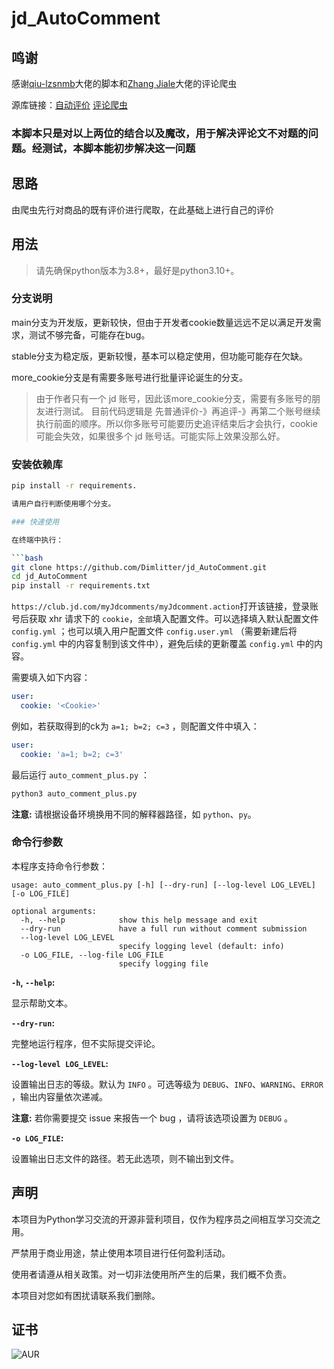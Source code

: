 # jd_AutoComment

## 鸣谢

感谢[qiu-lzsnmb](https://github.com/qiu-lzsnmb)大佬的脚本和[Zhang Jiale](https://github.com/2274900)大佬的评论爬虫

源库链接：[自动评价](https://github.com/qiu-lzsnmb/jd_lzsnmb)
[评论爬虫](https://github.com/2274900/JD_comment_spider)

### 本脚本只是对以上两位的结合以及魔改，用于解决评论文不对题的问题。经测试，本脚本能初步解决这一问题

## 思路

由爬虫先行对商品的既有评价进行爬取，在此基础上进行自己的评价

## 用法

> 请先确保python版本为3.8+，最好是python3.10+。

### 分支说明

main分支为开发版，更新较快，但由于开发者cookie数量远远不足以满足开发需求，测试不够完备，可能存在bug。

stable分支为稳定版，更新较慢，基本可以稳定使用，但功能可能存在欠缺。

more_cookie分支是有需要多账号进行批量评论诞生的分支。
> 由于作者只有一个 jd 账号，因此该more_cookie分支，需要有多账号的朋友进行测试。
目前代码逻辑是 先普通评价-》再追评-》再第二个账号继续执行前面的顺序。所以你多账号可能要历史追评结束后才会执行，cookie 可能会失效，如果很多个 jd 账号话。可能实际上效果没那么好。

### 安装依赖库

```bash
pip install -r requirements.

请用户自行判断使用哪个分支。

### 快速使用

在终端中执行：

```bash
git clone https://github.com/Dimlitter/jd_AutoComment.git
cd jd_AutoComment
pip install -r requirements.txt
```

`https://club.jd.com/myJdcomments/myJdcomment.action`打开该链接，登录账号后获取 xhr 请求下的 `cookie`，`全部`填入配置文件。可以选择填入默认配置文件 `config.yml` ；也可以填入用户配置文件 `config.user.yml` （需要新建后将 `config.yml` 中的内容复制到该文件中），避免后续的更新覆盖 `config.yml` 中的内容。

需要填入如下内容：

```yml
user:
  cookie: '<Cookie>'
```

例如，若获取得到的ck为 `a=1; b=2; c=3` ，则配置文件中填入：

```yml
user:
  cookie: 'a=1; b=2; c=3'
```

最后运行 `auto_comment_plus.py` ：

```bash
python3 auto_comment_plus.py
```

**注意:** 请根据设备环境换用不同的解释器路径，如 `python`、`py`。

### 命令行参数

本程序支持命令行参数：

```text
usage: auto_comment_plus.py [-h] [--dry-run] [--log-level LOG_LEVEL] [-o LOG_FILE]

optional arguments:
  -h, --help            show this help message and exit
  --dry-run             have a full run without comment submission
  --log-level LOG_LEVEL
                        specify logging level (default: info)
  -o LOG_FILE, --log-file LOG_FILE
                        specify logging file
```

**`-h`, `--help`:**

显示帮助文本。

**`--dry-run`:**

完整地运行程序，但不实际提交评论。

**`--log-level LOG_LEVEL`:**

设置输出日志的等级。默认为 `INFO` 。可选等级为 `DEBUG`、`INFO`、`WARNING`、`ERROR` ，输出内容量依次递减。

**注意:** 若你需要提交 issue 来报告一个 bug ，请将该选项设置为 `DEBUG` 。

**`-o LOG_FILE`:**

设置输出日志文件的路径。若无此选项，则不输出到文件。

## 声明

本项目为Python学习交流的开源非营利项目，仅作为程序员之间相互学习交流之用。

严禁用于商业用途，禁止使用本项目进行任何盈利活动。

使用者请遵从相关政策。对一切非法使用所产生的后果，我们概不负责。

本项目对您如有困扰请联系我们删除。

## 证书

![AUR](https://img.shields.io/badge/license-MIT%20License%202.0-green.svg)
